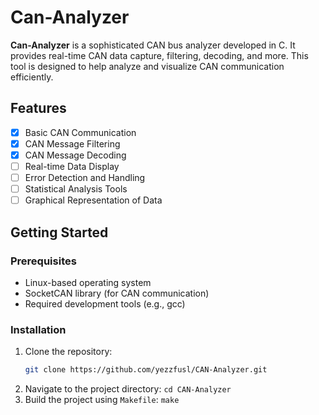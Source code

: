 # Can-Analyzer

**Can-Analyzer** is a sophisticated CAN bus analyzer developed in C. It provides real-time CAN data capture, filtering, decoding, and more. This tool is designed to help analyze and visualize CAN communication efficiently.

## Features

- [x] Basic CAN Communication
- [x] CAN Message Filtering
- [x] CAN Message Decoding
- [ ] Real-time Data Display
- [ ] Error Detection and Handling
- [ ] Statistical Analysis Tools
- [ ] Graphical Representation of Data

## Getting Started

### Prerequisites

- Linux-based operating system
- SocketCAN library (for CAN communication)
- Required development tools (e.g., gcc)

### Installation

1. Clone the repository:
   ```bash
   git clone https://github.com/yezzfusl/CAN-Analyzer.git

2. Navigate to the project directory:
  ```cd CAN-Analyzer```
3. Build the project using `Makefile`:
  ```make```


